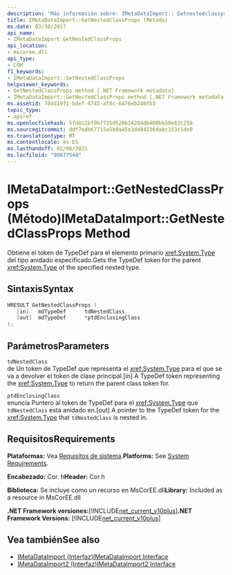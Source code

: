 ```yaml
---
description: 'Más información sobre: IMetaDataImport:: Getnestedclassprops ((método)'
title: IMetaDataImport::GetNestedClassProps (Método)
ms.date: 03/30/2017
api_name:
- IMetaDataImport.GetNestedClassProps
api_location:
- mscoree.dll
api_type:
- COM
f1_keywords:
- IMetaDataImport::GetNestedClassProps
helpviewer_keywords:
- GetNestedClassProps method [.NET Framework metadata]
- IMetaDataImport::GetNestedClassProps method [.NET Framework metadata]
ms.assetid: 704d19f1-bdef-4745-af8c-6476eb246fb3
topic_type:
- apiref
ms.openlocfilehash: 5fd812bf9b7725d520b14284db400bb50e82c25b
ms.sourcegitcommit: ddf7edb67715a5b9a45e3dd44536dabc153c1de0
ms.translationtype: MT
ms.contentlocale: es-ES
ms.lasthandoff: 02/06/2021
ms.locfileid: "99677544"
---
```

# <a name="imetadataimportgetnestedclassprops-method"></a><span data-ttu-id="a5b64-103">IMetaDataImport::GetNestedClassProps (Método)</span><span class="sxs-lookup"><span data-stu-id="a5b64-103">IMetaDataImport::GetNestedClassProps Method</span></span>

<span data-ttu-id="a5b64-104">Obtiene el token de TypeDef para el elemento primario <xref:System.Type> del tipo anidado especificado.</span><span class="sxs-lookup"><span data-stu-id="a5b64-104">Gets the TypeDef token for the parent <xref:System.Type> of the specified nested type.</span></span>  
  
## <a name="syntax"></a><span data-ttu-id="a5b64-105">Sintaxis</span><span class="sxs-lookup"><span data-stu-id="a5b64-105">Syntax</span></span>  
  
```cpp  
HRESULT GetNestedClassProps (  
   [in]   mdTypeDef      tdNestedClass,  
   [out]  mdTypeDef      *ptdEnclosingClass  
);  
```  
  
## <a name="parameters"></a><span data-ttu-id="a5b64-106">Parámetros</span><span class="sxs-lookup"><span data-stu-id="a5b64-106">Parameters</span></span>  

 `tdNestedClass`  
 <span data-ttu-id="a5b64-107">de Un token de TypeDef que representa el <xref:System.Type> para el que se va a devolver el token de clase principal.</span><span class="sxs-lookup"><span data-stu-id="a5b64-107">[in] A TypeDef token representing the <xref:System.Type> to return the parent class token for.</span></span>  
  
 `ptdEnclosingClass`  
 <span data-ttu-id="a5b64-108">enuncia Puntero al token de TypeDef para el <xref:System.Type> que `tdNestedClass` está anidado en.</span><span class="sxs-lookup"><span data-stu-id="a5b64-108">[out] A pointer to the TypeDef token for the <xref:System.Type> that `tdNestedClass` is nested in.</span></span>  
  
## <a name="requirements"></a><span data-ttu-id="a5b64-109">Requisitos</span><span class="sxs-lookup"><span data-stu-id="a5b64-109">Requirements</span></span>  

 <span data-ttu-id="a5b64-110">**Plataformas:** Vea [Requisitos de sistema](../../get-started/system-requirements.md).</span><span class="sxs-lookup"><span data-stu-id="a5b64-110">**Platforms:** See [System Requirements](../../get-started/system-requirements.md).</span></span>  
  
 <span data-ttu-id="a5b64-111">**Encabezado:** Cor. h</span><span class="sxs-lookup"><span data-stu-id="a5b64-111">**Header:** Cor.h</span></span>  
  
 <span data-ttu-id="a5b64-112">**Biblioteca:** Se incluye como un recurso en MsCorEE.dll</span><span class="sxs-lookup"><span data-stu-id="a5b64-112">**Library:** Included as a resource in MsCorEE.dll</span></span>  
  
 <span data-ttu-id="a5b64-113">**.NET Framework versiones:**[!INCLUDE[net_current_v10plus](../../../../includes/net-current-v10plus-md.md)]</span><span class="sxs-lookup"><span data-stu-id="a5b64-113">**.NET Framework Versions:** [!INCLUDE[net_current_v10plus](../../../../includes/net-current-v10plus-md.md)]</span></span>  
  
## <a name="see-also"></a><span data-ttu-id="a5b64-114">Vea también</span><span class="sxs-lookup"><span data-stu-id="a5b64-114">See also</span></span>

- [<span data-ttu-id="a5b64-115">IMetaDataImport (Interfaz)</span><span class="sxs-lookup"><span data-stu-id="a5b64-115">IMetaDataImport Interface</span></span>](imetadataimport-interface.md)
- [<span data-ttu-id="a5b64-116">IMetaDataImport2 (Interfaz)</span><span class="sxs-lookup"><span data-stu-id="a5b64-116">IMetaDataImport2 Interface</span></span>](imetadataimport2-interface.md)
